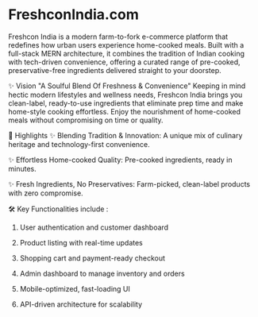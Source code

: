 # FreshconIndia.com
Freshcon India is a modern farm-to-fork e-commerce platform that redefines how urban users experience home-cooked meals. Built with a full-stack MERN architecture, it combines the tradition of Indian cooking with tech-driven convenience, offering a curated range of pre-cooked, preservative-free ingredients delivered straight to your doorstep.


✨ Vision
"A Soulful Blend Of Freshness & Convenience"
Keeping in mind hectic modern lifestyles and wellness needs, Freshcon India brings you clean-label, ready-to-use ingredients that eliminate prep time and make home-style cooking effortless. Enjoy the nourishment of home-cooked meals without compromising on time or quality.

🌟 Highlights
✨ Blending Tradition & Innovation: A unique mix of culinary heritage and technology-first convenience.

✨ Effortless Home-cooked Quality: Pre-cooked ingredients, ready in minutes.

✨ Fresh Ingredients, No Preservatives: Farm-picked, clean-label products with zero compromise.

🛠️ Key Functionalities include :
1. User authentication and customer dashboard

2. Product listing with real-time updates

3. Shopping cart and payment-ready checkout

4. Admin dashboard to manage inventory and orders

5. Mobile-optimized, fast-loading UI

6. API-driven architecture for scalability
